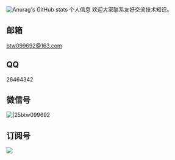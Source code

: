![Anurag's GitHub stats](https://github-readme-stats.vercel.app/api?username=Win-Chin)
个人信息
欢迎大家联系友好交流技术知识。
## 邮箱
btw099692@163.com
## QQ
26464342
## 微信号
![|25](https://cdn.jsdelivr.net/gh/BTW-Q/blog_img/image/202409091002741.svg)btw099692
## 订阅号
![](https://cdn.jsdelivr.net/gh/BTW-Q/blog_img/image/202408311106894.jpg)

